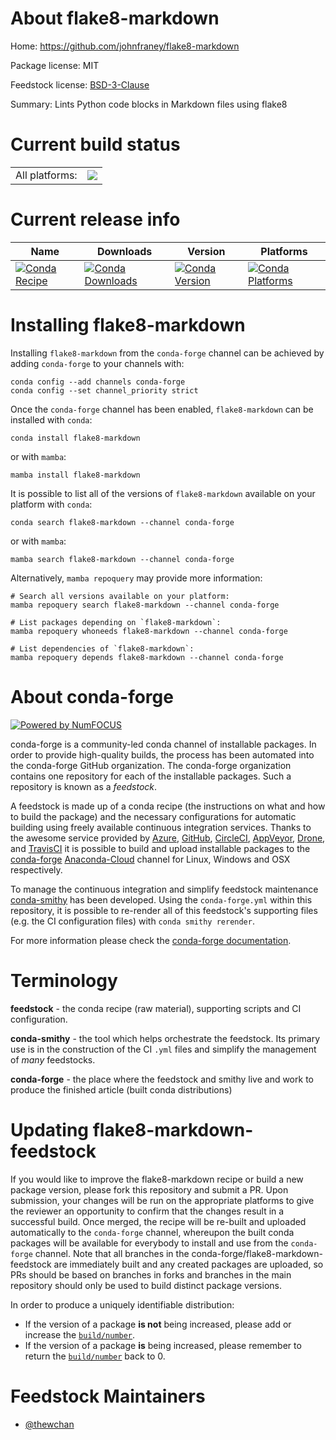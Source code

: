 About flake8-markdown
=====================

Home: https://github.com/johnfraney/flake8-markdown

Package license: MIT

Feedstock license: [BSD-3-Clause](https://github.com/conda-forge/flake8-markdown-feedstock/blob/main/LICENSE.txt)

Summary: Lints Python code blocks in Markdown files using flake8

Current build status
====================


<table><tr><td>All platforms:</td>
    <td>
      <a href="https://dev.azure.com/conda-forge/feedstock-builds/_build/latest?definitionId=14445&branchName=main">
        <img src="https://dev.azure.com/conda-forge/feedstock-builds/_apis/build/status/flake8-markdown-feedstock?branchName=main">
      </a>
    </td>
  </tr>
</table>

Current release info
====================

| Name | Downloads | Version | Platforms |
| --- | --- | --- | --- |
| [![Conda Recipe](https://img.shields.io/badge/recipe-flake8--markdown-green.svg)](https://anaconda.org/conda-forge/flake8-markdown) | [![Conda Downloads](https://img.shields.io/conda/dn/conda-forge/flake8-markdown.svg)](https://anaconda.org/conda-forge/flake8-markdown) | [![Conda Version](https://img.shields.io/conda/vn/conda-forge/flake8-markdown.svg)](https://anaconda.org/conda-forge/flake8-markdown) | [![Conda Platforms](https://img.shields.io/conda/pn/conda-forge/flake8-markdown.svg)](https://anaconda.org/conda-forge/flake8-markdown) |

Installing flake8-markdown
==========================

Installing `flake8-markdown` from the `conda-forge` channel can be achieved by adding `conda-forge` to your channels with:

```
conda config --add channels conda-forge
conda config --set channel_priority strict
```

Once the `conda-forge` channel has been enabled, `flake8-markdown` can be installed with `conda`:

```
conda install flake8-markdown
```

or with `mamba`:

```
mamba install flake8-markdown
```

It is possible to list all of the versions of `flake8-markdown` available on your platform with `conda`:

```
conda search flake8-markdown --channel conda-forge
```

or with `mamba`:

```
mamba search flake8-markdown --channel conda-forge
```

Alternatively, `mamba repoquery` may provide more information:

```
# Search all versions available on your platform:
mamba repoquery search flake8-markdown --channel conda-forge

# List packages depending on `flake8-markdown`:
mamba repoquery whoneeds flake8-markdown --channel conda-forge

# List dependencies of `flake8-markdown`:
mamba repoquery depends flake8-markdown --channel conda-forge
```


About conda-forge
=================

[![Powered by
NumFOCUS](https://img.shields.io/badge/powered%20by-NumFOCUS-orange.svg?style=flat&colorA=E1523D&colorB=007D8A)](https://numfocus.org)

conda-forge is a community-led conda channel of installable packages.
In order to provide high-quality builds, the process has been automated into the
conda-forge GitHub organization. The conda-forge organization contains one repository
for each of the installable packages. Such a repository is known as a *feedstock*.

A feedstock is made up of a conda recipe (the instructions on what and how to build
the package) and the necessary configurations for automatic building using freely
available continuous integration services. Thanks to the awesome service provided by
[Azure](https://azure.microsoft.com/en-us/services/devops/), [GitHub](https://github.com/),
[CircleCI](https://circleci.com/), [AppVeyor](https://www.appveyor.com/),
[Drone](https://cloud.drone.io/welcome), and [TravisCI](https://travis-ci.com/)
it is possible to build and upload installable packages to the
[conda-forge](https://anaconda.org/conda-forge) [Anaconda-Cloud](https://anaconda.org/)
channel for Linux, Windows and OSX respectively.

To manage the continuous integration and simplify feedstock maintenance
[conda-smithy](https://github.com/conda-forge/conda-smithy) has been developed.
Using the ``conda-forge.yml`` within this repository, it is possible to re-render all of
this feedstock's supporting files (e.g. the CI configuration files) with ``conda smithy rerender``.

For more information please check the [conda-forge documentation](https://conda-forge.org/docs/).

Terminology
===========

**feedstock** - the conda recipe (raw material), supporting scripts and CI configuration.

**conda-smithy** - the tool which helps orchestrate the feedstock.
                   Its primary use is in the construction of the CI ``.yml`` files
                   and simplify the management of *many* feedstocks.

**conda-forge** - the place where the feedstock and smithy live and work to
                  produce the finished article (built conda distributions)


Updating flake8-markdown-feedstock
==================================

If you would like to improve the flake8-markdown recipe or build a new
package version, please fork this repository and submit a PR. Upon submission,
your changes will be run on the appropriate platforms to give the reviewer an
opportunity to confirm that the changes result in a successful build. Once
merged, the recipe will be re-built and uploaded automatically to the
`conda-forge` channel, whereupon the built conda packages will be available for
everybody to install and use from the `conda-forge` channel.
Note that all branches in the conda-forge/flake8-markdown-feedstock are
immediately built and any created packages are uploaded, so PRs should be based
on branches in forks and branches in the main repository should only be used to
build distinct package versions.

In order to produce a uniquely identifiable distribution:
 * If the version of a package **is not** being increased, please add or increase
   the [``build/number``](https://docs.conda.io/projects/conda-build/en/latest/resources/define-metadata.html#build-number-and-string).
 * If the version of a package **is** being increased, please remember to return
   the [``build/number``](https://docs.conda.io/projects/conda-build/en/latest/resources/define-metadata.html#build-number-and-string)
   back to 0.

Feedstock Maintainers
=====================

* [@thewchan](https://github.com/thewchan/)

